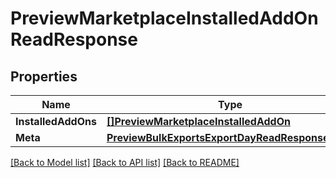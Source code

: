 # PreviewMarketplaceInstalledAddOnReadResponse

## Properties

Name | Type | Description | Notes
------------ | ------------- | ------------- | -------------
**InstalledAddOns** | [**[]PreviewMarketplaceInstalledAddOn**](preview.marketplace.installed_add_on.md) |  | [optional] 
**Meta** | [**PreviewBulkExportsExportDayReadResponseMeta**](preview_bulk_exports_export_dayReadResponse_meta.md) |  | [optional] 

[[Back to Model list]](../README.md#documentation-for-models) [[Back to API list]](../README.md#documentation-for-api-endpoints) [[Back to README]](../README.md)


